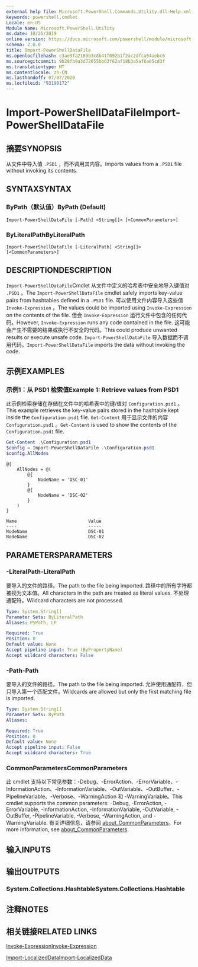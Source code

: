 ```yaml
---
external help file: Microsoft.PowerShell.Commands.Utility.dll-Help.xml
keywords: powershell,cmdlet
Locale: en-US
Module Name: Microsoft.PowerShell.Utility
ms.date: 10/25/2019
online version: https://docs.microsoft.com/powershell/module/microsoft.powershell.utility/import-powershelldatafile?view=powershell-6&WT.mc_id=ps-gethelp
schema: 2.0.0
title: Import-PowerShellDataFile
ms.openlocfilehash: c3ae9fa2189b3c8b41f092b1f2ac2dfca54aebc6
ms.sourcegitcommit: 9b28fb9a3d72655bb63f62af18b3a5af6a05cd3f
ms.translationtype: MT
ms.contentlocale: zh-CN
ms.lasthandoff: 07/07/2020
ms.locfileid: "93198172"
---
```

# <span data-ttu-id="a7149-103">Import-PowerShellDataFile</span><span class="sxs-lookup"><span data-stu-id="a7149-103">Import-PowerShellDataFile</span></span>

## <span data-ttu-id="a7149-104">摘要</span><span class="sxs-lookup"><span data-stu-id="a7149-104">SYNOPSIS</span></span>
<span data-ttu-id="a7149-105">从文件中导入值 `.PSD1` ，而不调用其内容。</span><span class="sxs-lookup"><span data-stu-id="a7149-105">Imports values from a `.PSD1` file without invoking its contents.</span></span>

## <span data-ttu-id="a7149-106">SYNTAX</span><span class="sxs-lookup"><span data-stu-id="a7149-106">SYNTAX</span></span>

### <span data-ttu-id="a7149-107">ByPath（默认值）</span><span class="sxs-lookup"><span data-stu-id="a7149-107">ByPath (Default)</span></span>

```
Import-PowerShellDataFile [-Path] <String[]> [<CommonParameters>]
```

### <span data-ttu-id="a7149-108">ByLiteralPath</span><span class="sxs-lookup"><span data-stu-id="a7149-108">ByLiteralPath</span></span>

```
Import-PowerShellDataFile [-LiteralPath] <String[]> [<CommonParameters>]
```

## <span data-ttu-id="a7149-109">DESCRIPTION</span><span class="sxs-lookup"><span data-stu-id="a7149-109">DESCRIPTION</span></span>

<span data-ttu-id="a7149-110">`Import-PowerShellDataFile`Cmdlet 从文件中定义的哈希表中安全地导入键值对 `.PSD1` 。</span><span class="sxs-lookup"><span data-stu-id="a7149-110">The `Import-PowerShellDataFile` cmdlet safely imports key-value pairs from hashtables defined in a `.PSD1` file.</span></span> <span data-ttu-id="a7149-111">可以使用文件内容导入这些值 `Invoke-Expression` 。</span><span class="sxs-lookup"><span data-stu-id="a7149-111">The values could be imported using `Invoke-Expression` on the contents of the file.</span></span>
<span data-ttu-id="a7149-112">但会 `Invoke-Expression` 运行文件中包含的任何代码。</span><span class="sxs-lookup"><span data-stu-id="a7149-112">However, `Invoke-Expression` runs any code contained in the file.</span></span> <span data-ttu-id="a7149-113">这可能会产生不需要的结果或执行不安全的代码。</span><span class="sxs-lookup"><span data-stu-id="a7149-113">This could produce unwanted results or execute unsafe code.</span></span> <span data-ttu-id="a7149-114">`Import-PowerShellDataFile` 导入数据而不调用代码。</span><span class="sxs-lookup"><span data-stu-id="a7149-114">`Import-PowerShellDataFile` imports the data without invoking the code.</span></span>

## <span data-ttu-id="a7149-115">示例</span><span class="sxs-lookup"><span data-stu-id="a7149-115">EXAMPLES</span></span>

### <span data-ttu-id="a7149-116">示例1：从 PSD1 检索值</span><span class="sxs-lookup"><span data-stu-id="a7149-116">Example 1: Retrieve values from PSD1</span></span>

<span data-ttu-id="a7149-117">此示例检索存储在存储在文件中的哈希表中的键/值对 `Configuration.psd1` 。</span><span class="sxs-lookup"><span data-stu-id="a7149-117">This example retrieves the key-value pairs stored in the hashtable kept inside the `Configuration.psd1` file.</span></span> <span data-ttu-id="a7149-118">`Get-Content` 用于显示文件的内容 `Configuration.psd1` 。</span><span class="sxs-lookup"><span data-stu-id="a7149-118">`Get-Content` is used to show the contents of the `Configuration.psd1` file.</span></span>

```powershell
Get-Content .\Configuration.psd1
$config = Import-PowerShellDataFile .\Configuration.psd1
$config.AllNodes
```

```Output
@{
    AllNodes = @(
        @{
            NodeName = 'DSC-01'
        }
        @{
            NodeName = 'DSC-02'
        }
    )
}

Name                           Value
----                           -----
NodeName                       DSC-01
NodeName                       DSC-02
```

## <span data-ttu-id="a7149-119">PARAMETERS</span><span class="sxs-lookup"><span data-stu-id="a7149-119">PARAMETERS</span></span>

### <span data-ttu-id="a7149-120">-LiteralPath</span><span class="sxs-lookup"><span data-stu-id="a7149-120">-LiteralPath</span></span>

<span data-ttu-id="a7149-121">要导入的文件的路径。</span><span class="sxs-lookup"><span data-stu-id="a7149-121">The path to the file being imported.</span></span> <span data-ttu-id="a7149-122">路径中的所有字符都被视为文本值。</span><span class="sxs-lookup"><span data-stu-id="a7149-122">All characters in the path are treated as literal values.</span></span>
<span data-ttu-id="a7149-123">不处理通配符。</span><span class="sxs-lookup"><span data-stu-id="a7149-123">Wildcard characters are not processed.</span></span>

```yaml
Type: System.String[]
Parameter Sets: ByLiteralPath
Aliases: PSPath, LP

Required: True
Position: 0
Default value: None
Accept pipeline input: True (ByPropertyName)
Accept wildcard characters: False
```

### <span data-ttu-id="a7149-124">-Path</span><span class="sxs-lookup"><span data-stu-id="a7149-124">-Path</span></span>

<span data-ttu-id="a7149-125">要导入的文件的路径。</span><span class="sxs-lookup"><span data-stu-id="a7149-125">The path to the file being imported.</span></span> <span data-ttu-id="a7149-126">允许使用通配符，但只导入第一个匹配文件。</span><span class="sxs-lookup"><span data-stu-id="a7149-126">Wildcards are allowed but only the first matching file is imported.</span></span>

```yaml
Type: System.String[]
Parameter Sets: ByPath
Aliases:

Required: True
Position: 0
Default value: None
Accept pipeline input: False
Accept wildcard characters: True
```

### <span data-ttu-id="a7149-127">CommonParameters</span><span class="sxs-lookup"><span data-stu-id="a7149-127">CommonParameters</span></span>

<span data-ttu-id="a7149-128">此 cmdlet 支持以下常见参数：-Debug、-ErrorAction、-ErrorVariable、-InformationAction、-InformationVariable、-OutVariable、-OutBuffer、-PipelineVariable、-Verbose、-WarningAction 和 -WarningVariable。</span><span class="sxs-lookup"><span data-stu-id="a7149-128">This cmdlet supports the common parameters: -Debug, -ErrorAction, -ErrorVariable, -InformationAction, -InformationVariable, -OutVariable, -OutBuffer, -PipelineVariable, -Verbose, -WarningAction, and -WarningVariable.</span></span> <span data-ttu-id="a7149-129">有关详细信息，请参阅 [about_CommonParameters](../Microsoft.PowerShell.Core/About/about_CommonParameters.md)。</span><span class="sxs-lookup"><span data-stu-id="a7149-129">For more information, see [about_CommonParameters](../Microsoft.PowerShell.Core/About/about_CommonParameters.md).</span></span>

## <span data-ttu-id="a7149-130">输入</span><span class="sxs-lookup"><span data-stu-id="a7149-130">INPUTS</span></span>

## <span data-ttu-id="a7149-131">输出</span><span class="sxs-lookup"><span data-stu-id="a7149-131">OUTPUTS</span></span>

### <span data-ttu-id="a7149-132">System.Collections.Hashtable</span><span class="sxs-lookup"><span data-stu-id="a7149-132">System.Collections.Hashtable</span></span>

## <span data-ttu-id="a7149-133">注释</span><span class="sxs-lookup"><span data-stu-id="a7149-133">NOTES</span></span>

## <span data-ttu-id="a7149-134">相关链接</span><span class="sxs-lookup"><span data-stu-id="a7149-134">RELATED LINKS</span></span>

[<span data-ttu-id="a7149-135">Invoke-Expression</span><span class="sxs-lookup"><span data-stu-id="a7149-135">Invoke-Expression</span></span>](Invoke-Expression.md)

[<span data-ttu-id="a7149-136">Import-LocalizedData</span><span class="sxs-lookup"><span data-stu-id="a7149-136">Import-LocalizedData</span></span>](Import-LocalizedData.md)
